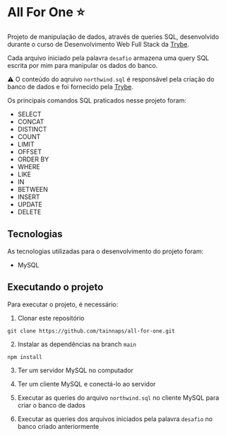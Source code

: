 # All For One ⭐

Projeto de manipulação de dados, através de queries SQL, desenvolvido durante o curso de Desenvolvimento Web Full Stack da [Trybe](https://www.betrybe.com/).

Cada arquivo iniciado pela palavra `desafio` armazena uma query SQL escrita por mim para manipular os dados do banco.

⚠️ O conteúdo do aqruivo `northwind.sql` é responsável pela criação do banco de dados e foi fornecido pela [Trybe](https://www.betrybe.com/).

Os principais comandos SQL praticados nesse projeto foram:
- SELECT
- CONCAT
- DISTINCT
- COUNT
- LIMIT
- OFFSET
- ORDER BY
- WHERE
- LIKE
- IN
- BETWEEN
- INSERT
- UPDATE
- DELETE

## Tecnologias
As tecnologias utilizadas para o desenvolvimento do projeto foram:
- MySQL

## Executando o projeto
Para executar o projeto, é necessário:

1. Clonar este repositório
  ```
  git clone https://github.com/tainnaps/all-for-one.git
  ```
2. Instalar as dependências na branch `main`
  ```
  npm install
  ```
3. Ter um servidor MySQL no computador

4. Ter um cliente MySQL e conectá-lo ao servidor

5. Executar as queries do arquivo `northwind.sql` no cliente MySQL para criar o banco de dados

6. Executar as queries dos arquivos iniciados pela palavra `desafio` no banco criado anteriormente
